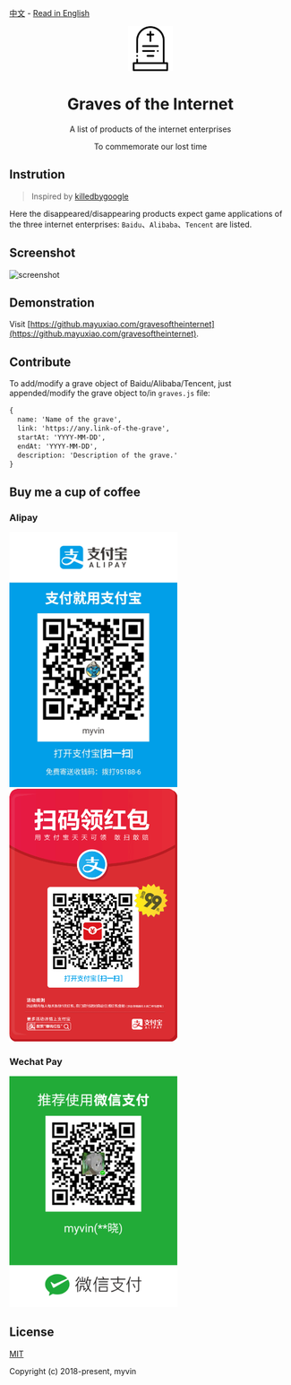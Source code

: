 [中文](README.md) - [Read in English](README.en.md)

<div align="center">
  <img src="src/assets/grave.png" alt="grave" style="height: 80px;width: 80px;padding: 0 20px;">
  <h1>Graves of the Internet</h1>
  <p>A list of products of the internet enterprises</p>
  <p>To commemorate our lost time</p>
</div>

## Instrution

> Inspired by [killedbygoogle](https://killedbygoogle.com/)

Here the disappeared/disappearing products expect game applications of the three internet enterprises: `Baidu`、`Alibaba`、`Tencent` are listed.

## Screenshot

<img src="static/screenshot.gif" alt="screenshot">

## Demonstration

Visit [https://github.mayuxiao.com/gravesoftheinternet](https://github.mayuxiao.com/gravesoftheinternet).

## Contribute

To add/modify a grave object of Baidu/Alibaba/Tencent, just appended/modify the grave object to/in `graves.js` file:

```
{
  name: 'Name of the grave',
  link: 'https://any.link-of-the-grave',
  startAt: 'YYYY-MM-DD',
  endAt: 'YYYY-MM-DD',
  description: 'Description of the grave.'
}
```

## Buy me a cup of coffee

### Alipay

<img src="https://raw.githubusercontent.com/myvin/miniprogram/master/9181893579988_.pic_hd.jpg" width="300" /> <img src="https://raw.githubusercontent.com/myvin/miniprogram/master/9191893579989_.pic.jpg" width="300" />

### Wechat Pay

<img src="https://raw.githubusercontent.com/myvin/miniprogram/master/9201893579990_.pic_hd.jpg" width="300" />

## License

[MIT](http://opensource.org/licenses/MIT)

Copyright (c) 2018-present, myvin

